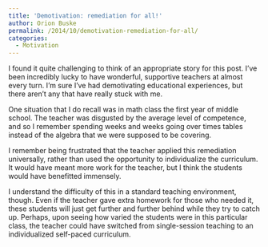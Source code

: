 ```yaml
---
title: 'Demotivation: remediation for all!'
author: Orion Buske
permalink: /2014/10/demotivation-remediation-for-all/
categories:
  - Motivation
---
```

I found it quite challenging to think of an appropriate story for this post. I&#8217;ve been incredibly lucky to have wonderful, supportive teachers at almost every turn. I&#8217;m sure I&#8217;ve had demotivating educational experiences, but there aren&#8217;t any that have really stuck with me.

One situation that I do recall was in math class the first year of middle school. The teacher was disgusted by the average level of competence, and so I remember spending weeks and weeks going over times tables instead of the algebra that we were supposed to be covering.

I remember being frustrated that the teacher applied this remediation universally, rather than used the opportunity to individualize the curriculum. It would have meant more work for the teacher, but I think the students would have benefitted immensely.

I understand the difficulty of this in a standard teaching environment, though. Even if the teacher gave extra homework for those who needed it, these students will just get further and further behind while they try to catch up. Perhaps, upon seeing how varied the students were in this particular class, the teacher could have switched from single-session teaching to an individualized self-paced curriculum.
